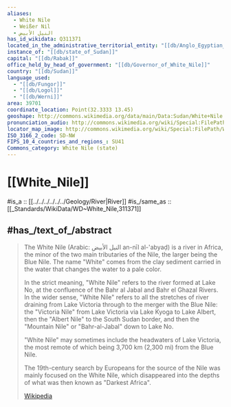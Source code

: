 ```yaml
---
aliases:
  - White Nile
  - Weißer Nil
  - النيل الأبيض
has_id_wikidata: Q311371
located_in_the_administrative_territorial_entity: "[[db/Anglo_Egyptian_occupation_of_Sudan]]"
instance_of: "[[db/state_of_Sudan]]"
capital: "[[db/Rabak]]"
office_held_by_head_of_government: "[[db/Governor_of_White_Nile]]"
country: "[[db/Sudan]]"
language_used:
  - "[[db/Fungor]]"
  - "[[db/Logol]]"
  - "[[db/Werni]]"
area: 39701
coordinate_location: Point(32.3333 13.45)
geoshape: http://commons.wikimedia.org/data/main/Data:Sudan/White+Nile.map
pronunciation_audio: http://commons.wikimedia.org/wiki/Special:FilePath/LL-Q22809485%20%28apc%29-Hassan%20Hassoon-%D9%88%D9%84%D8%A7%D9%8A%D8%A9%20%D8%A7%D9%84%D9%86%D9%8A%D9%84%20%D8%A7%D9%84%D8%A3%D8%A8%D9%8A%D8%B6.wav
locator_map_image: http://commons.wikimedia.org/wiki/Special:FilePath/White%20Nile%20in%20Sudan%20%28Kafia%20Kingi%20disputed%29.svg
ISO_3166_2_code: SD-NW
FIPS_10_4_countries_and_regions_: SU41
Commons_category: White Nile (state)
---
```


# [[White_Nile]] 

#is_a :: [[../../../../../../Geology/River|River]] 
#is_/same_as :: [[_Standards/WikiData/WD~White_Nile,311371]]  

## #has_/text_of_/abstract 

> The White Nile (Arabic: النيل الأبيض an-nīl al-'abyaḍ) is a river in Africa, 
> the minor of the two main tributaries of the Nile, the larger being the Blue Nile. 
> The name "White" comes from the clay sediment carried in the water 
> that changes the water to a pale color.
>
> In the strict meaning, "White Nile" refers to the river formed at Lake No, 
> at the confluence of the Bahr al Jabal and Bahr el Ghazal Rivers.
>  In the wider sense, "White Nile" refers to 
>  all the stretches of river draining from Lake Victoria 
>  through to the merger with the Blue Nile: the "Victoria Nile" 
>  from Lake Victoria via Lake Kyoga to Lake Albert, then the "Albert Nile" 
>  to the South Sudan border, 
>  and then the "Mountain Nile" or "Bahr-al-Jabal" down to Lake No. 
>  
>  "White Nile" may sometimes include the headwaters of Lake Victoria, 
>  the most remote of which being 3,700 km (2,300 mi) from the Blue Nile.
>
> The 19th-century search by Europeans for the source of the Nile 
> was mainly focused on the White Nile, 
> which disappeared into the depths of what was then known as "Darkest Africa".
>
> [Wikipedia](https://en.wikipedia.org/wiki/White%20Nile) 

